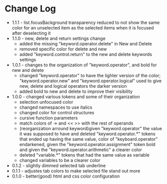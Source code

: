 # Change Log
* 1.1.1 - list.focusBackground transparency reduced to not show the same color for an unselected item as the selected items when it is focused after deselecting it 
* 1.1.0 - new, delete and return settings change
    - added the missing "keyword.operator.delete" in New and Delete
    - removed specific color for delete and new
    - added "keyword.control.return" to the new and delete keywords settings 
* 1.0.1 - changes to the organization of "keyword.operator", and bold for new and delete
    - changed "keyword.operator" to have the lighter version of the color; "keyword.operator.new" and "keyword.operator.logical" used to give new, delete and logical operators the darker version
    - added bold to new and delete to improve their visibility
* 1.0.0 - changed various tokens and some of their organization
    - selection unfocused color
    - changed namespaces to use italics
    - changed color for control structures
    - cursive function parameters
    - match colors of -> and << >> with the rest of operands
    - (reorganization arround keyword)given "keyword.operator" the value it was supposed to have and deleted "keyword.operator.*" tokens that ended up having the same value, color of "keyboard.operator" endarkened, given the "keyword.operator.assignment" token bold and given the "keyword.operator.arithmetic" a clearer color 
    - deleted "variable.*" tokens that had the same value as variable
    - changed variables to be a clearer color
* 0.1.2 - slightly dimmed selected tab underline
* 0.1.1 - adjustes tab colors to make selected file stand out more
* 0.1.0 - better(good) html and css color configuration
